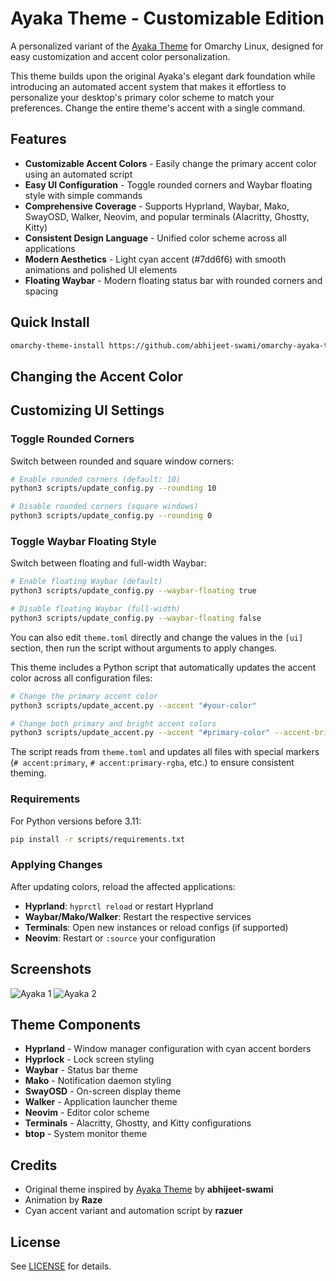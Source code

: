# Ayaka Theme - Customizable Edition

A personalized variant of the [Ayaka Theme](https://github.com/abhijeet-swami/omarchy-ayaka-theme) for Omarchy Linux, designed for easy customization and accent color personalization.

This theme builds upon the original Ayaka's elegant dark foundation while introducing an automated accent system that makes it effortless to personalize your desktop's primary color scheme to match your preferences. Change the entire theme's accent with a single command.

## Features

-   **Customizable Accent Colors** - Easily change the primary accent color using an automated script
-   **Easy UI Configuration** - Toggle rounded corners and Waybar floating style with simple commands
-   **Comprehensive Coverage** - Supports Hyprland, Waybar, Mako, SwayOSD, Walker, Neovim, and popular terminals (Alacritty, Ghostty, Kitty)
-   **Consistent Design Language** - Unified color scheme across all applications
-   **Modern Aesthetics** - Light cyan accent (#7dd6f6) with smooth animations and polished UI elements
-   **Floating Waybar** - Modern floating status bar with rounded corners and spacing

## Quick Install

```bash
omarchy-theme-install https://github.com/abhijeet-swami/omarchy-ayaka-theme
```

## Changing the Accent Color

## Customizing UI Settings

### Toggle Rounded Corners

Switch between rounded and square window corners:

```bash
# Enable rounded corners (default: 10)
python3 scripts/update_config.py --rounding 10

# Disable rounded corners (square windows)
python3 scripts/update_config.py --rounding 0
```

### Toggle Waybar Floating Style

Switch between floating and full-width Waybar:

```bash
# Enable floating Waybar (default)
python3 scripts/update_config.py --waybar-floating true

# Disable floating Waybar (full-width)
python3 scripts/update_config.py --waybar-floating false
```

You can also edit `theme.toml` directly and change the values in the `[ui]` section, then run the script without arguments to apply changes.

This theme includes a Python script that automatically updates the accent color across all configuration files:

```bash
# Change the primary accent color
python3 scripts/update_accent.py --accent "#your-color"

# Change both primary and bright accent colors
python3 scripts/update_accent.py --accent "#primary-color" --accent-bright "#bright-variant"
```

The script reads from `theme.toml` and updates all files with special markers (`# accent:primary`, `# accent:primary-rgba`, etc.) to ensure consistent theming.

### Requirements

For Python versions before 3.11:

```bash
pip install -r scripts/requirements.txt
```

### Applying Changes

After updating colors, reload the affected applications:

-   **Hyprland**: `hyprctl reload` or restart Hyprland
-   **Waybar/Mako/Walker**: Restart the respective services
-   **Terminals**: Open new instances or reload configs (if supported)
-   **Neovim**: Restart or `:source` your configuration

## Screenshots

![Ayaka 1](https://github.com/abhijeet-swami/omarchy-ayaka-theme/blob/main/screenshots/1.png)
![Ayaka 2](https://github.com/abhijeet-swami/omarchy-ayaka-theme/blob/main/screenshots/2.png)

## Theme Components

-   **Hyprland** - Window manager configuration with cyan accent borders
-   **Hyprlock** - Lock screen styling
-   **Waybar** - Status bar theme
-   **Mako** - Notification daemon styling
-   **SwayOSD** - On-screen display theme
-   **Walker** - Application launcher theme
-   **Neovim** - Editor color scheme
-   **Terminals** - Alacritty, Ghostty, and Kitty configurations
-   **btop** - System monitor theme

## Credits

-   Original theme inspired by [Ayaka Theme](https://github.com/abhijeet-swami/omarchy-ayaka-theme) by **abhijeet-swami**
-   Animation by **Raze**
-   Cyan accent variant and automation script by **razuer**

## License

See [LICENSE](LICENSE) for details.

